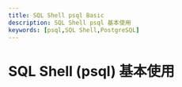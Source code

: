 ```yaml
---
title: SQL Shell psql Basic
description: SQL Shell psql 基本使用
keywords: [psql,SQL Shell,PostgreSQL]
---
```


# SQL Shell (psql) 基本使用
